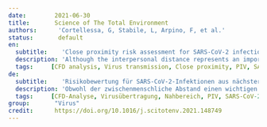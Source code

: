 ```yaml
---
date:        2021-06-30
title:       Science of The Total Environment 
authors:      'Cortellessa, G, Stabile, L, Arpino, F, et al.'
status:       default
en:
  subtitle:    'Close proximity risk assessment for SARS-CoV-2 infection'
  description: 'Although the interpersonal distance represents an important parameter affecting the risk of infection due to respiratory viruses, the mechanism of exposure to exhaled droplets remains insufficiently characterized. In this study, an integrated risk assessment is presented for SARS-CoV-2 close proximity exposure between a speaking infectious subject and a susceptible subject. It is based on a three-dimensional transient numerical model for the description of exhaled droplet spread once emitted by a speaking person, coupled with a recently proposed SARS-CoV-2 emission approach. Particle image velocimetry measurements were conducted to validate the numerical model. The contribution of the large droplets to the risk is barely noticeable only for distances well below 0.6 m, whereas it drops to zero for greater distances where it depends only on airborne droplets. In particular, for short exposures (10 s) a minimum safety distance of 0.75 m should be maintained to lower the risk below 0.1%; for exposures of 1 and 15 min this distance increases to about 1.1 and 1.5 m, respectively. Based on the interpersonal distances across countries reported as a function of interacting individuals, cultural differences, and environmental and sociopsychological factors, the approach presented here revealed that, in addition to intimate and personal distances, particular attention must be paid to exposures longer than 1 min within social distances (of about 1 m).'
  tags:     [CFD analysis, Virus transmission, Close proximity, PIV, SARS-CoV-2, Droplets]
de: 
  subtitle:    'Risikobewertung für SARS-CoV-2-Infektionen aus nächster Nähe'
  description: 'Obwohl der zwischenmenschliche Abstand einen wichtigen Parameter darstellt, der das Risiko einer Infektion durch Atemwegsviren beeinflusst, ist der Mechanismus der Exposition gegenüber ausgeatmeten Tröpfchen nach wie vor unzureichend beschrieben. In dieser Studie wird eine integrierte Risikobewertung für die SARS-CoV-2-Exposition aus nächster Nähe zwischen einer sprechenden infektiösen Person und einer anfälligen Person vorgestellt. Sie basiert auf einem dreidimensionalen instationären numerischen Modell zur Beschreibung der Ausbreitung von ausgeatmeten Tröpfchen, die von einer sprechenden Person ausgestoßen werden, in Verbindung mit einem kürzlich vorgeschlagenen SARS-CoV-2-Emissionsansatz. Zur Validierung des numerischen Modells wurden Particle Image Velocimetry-Messungen durchgeführt. Der Beitrag der großen Tröpfchen zum Risiko ist nur bei Entfernungen von deutlich unter 0,6 m kaum spürbar, während er bei größeren Entfernungen, bei denen er nur von den in der Luft befindlichen Tröpfchen abhängt, auf Null sinkt. Insbesondere bei kurzen Expositionen (10 s) sollte ein Mindestsicherheitsabstand von 0,75 m eingehalten werden, um das Risiko unter 0,1 % zu senken; bei Expositionen von 1 und 15 min erhöht sich dieser Abstand auf etwa 1,1 bzw. 1,5 m. Auf der Grundlage der zwischenmenschlichen Abstände in den verschiedenen Ländern, die als Funktion der interagierenden Personen, der kulturellen Unterschiede sowie der umweltbedingten und soziopsychologischen Faktoren angegeben wurden, ergab der hier vorgestellte Ansatz, dass zusätzlich zu den intimen und persönlichen Abständen besonders auf Expositionen von mehr als 1 Minute innerhalb sozialer Abstände (von etwa 1 m) geachtet werden muss.'
  tags:     [CFD-Analyse, Virusübertragung, Nahbereich, PIV, SARS-CoV-2, Tröpfchen]
group:       "Virus"
credit:      https://doi.org/10.1016/j.scitotenv.2021.148749
---
```

